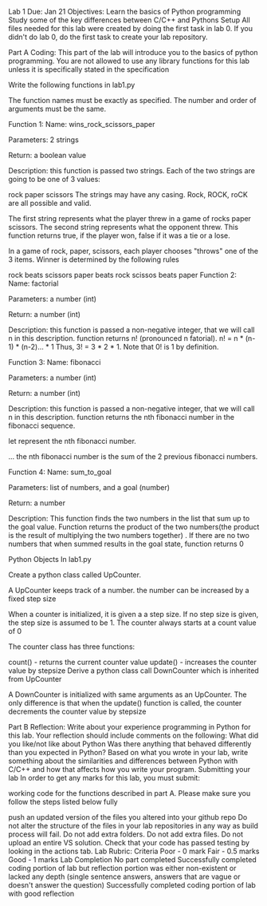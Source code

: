 Lab 1
Due: Jan 21
Objectives:
Learn the basics of Python programming
Study some of the key differences between C/C++ and Pythons
Setup
All files needed for this lab were created by doing the first task in lab 0. If you didn't do lab 0, do the first task to create your lab repository.

Part A Coding:
This part of the lab will introduce you to the basics of python programming. You are not allowed to use any library functions for this lab unless it is specifically stated in the specification

Write the following functions in lab1.py

The function names must be exactly as specified. The number and order of arguments must be the same.

Function 1:
Name: wins_rock_scissors_paper

Parameters: 2 strings

Return: a boolean value

Description: this function is passed two strings. Each of the two strings are going to be one of 3 values:

rock
paper
scissors
The strings may have any casing. Rock, ROCK, roCK are all possible and valid.

The first string represents what the player threw in a game of rocks paper scissors. The second string represents what the opponent threw. This function returns true, if the player won, false if it was a tie or a lose.

In a game of rock, paper, scissors, each player chooses "throws" one of the 3 items. Winner is determined by the following rules

rock beats scissors
paper beats rock
scissos beats paper
Function 2:
Name: factorial

Parameters: a number (int)

Return: a number (int)

Description: this function is passed a non-negative integer, that we will call n in this description. function returns n! (pronounced n fatorial). n! = n * (n-1) * (n-2)... * 1 Thus, 3! = 3 * 2 * 1. Note that 0! is 1 by definition.

Function 3:
Name: fibonacci

Parameters: a number (int)

Return: a number (int)

Description: this function is passed a non-negative integer, that we will call n in this description. function returns the nth fibonacci number in the fibonacci sequence.

let  represent the nth fibonacci number.

 ...
the nth fibonacci number is the sum of the 2 previous fibonacci numbers.

Function 4:
Name: sum_to_goal

Parameters: list of numbers, and a goal (number)

Return: a number

Description: This function finds the two numbers in the list that sum up to the goal value. Function returns the product of the two numbers(the product is the result of multiplying the two numbers together) . If there are no two numbers that when summed results in the goal state, function returns 0

Python Objects
In lab1.py

Create a python class called UpCounter.

A UpCounter keeps track of a number. the number can be increased by a fixed step size

When a counter is initialized, it is given a a step size. If no step size is given, the step size is assumed to be 1. The counter always starts at a count value of 0

The counter class has three functions:

count() - returns the current counter value
update() - increases the counter value by stepsize
Derive a python class call DownCounter which is inherited from UpCounter

A DownCounter is initialized with same arguments as an UpCounter. The only difference is that when the update() function is called, the counter decrements the counter value by stepsize

Part B Reflection:
Write about your experience programming in Python for this lab. Your reflection should include comments on the following:
What did you like/not like about Python
Was there anything that behaved differently than you expected in Python?
Based on what you wrote in your lab, write something about the similarities and differences between Python with C/C++ and how that affects how you write your program.
Submitting your lab
In order to get any marks for this lab, you must submit:

working code for the functions described in part A.
Please make sure you follow the steps listed below fully

push an updated version of the files you altered into your github repo
Do not alter the structure of the files in your lab repositories in any way as build process will fail.
Do not add extra folders.
Do not add extra files.
Do not upload an entire VS solution.
Check that your code has passed testing by looking in the actions tab.
Lab Rubric:
Criteria	Poor - 0 mark	Fair - 0.5 marks	Good - 1 marks
Lab Completion	No part completed	Successfully completed coding portion of lab but reflection portion was either non-existent or lacked any depth (single sentence answers, answers that are vague or doesn't answer the question)	Successfully completed coding portion of lab with good reflection
